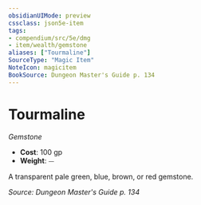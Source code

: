 ```yaml
---
obsidianUIMode: preview
cssclass: json5e-item
tags:
- compendium/src/5e/dmg
- item/wealth/gemstone
aliases: ["Tourmaline"]
SourceType: "Magic Item"
NoteIcon: magicitem
BookSource: Dungeon Master's Guide p. 134
---
```

# Tourmaline
*Gemstone*  

- **Cost**: 100 gp
- **Weight**: ⏤

A transparent pale green, blue, brown, or red gemstone.

*Source: Dungeon Master's Guide p. 134*